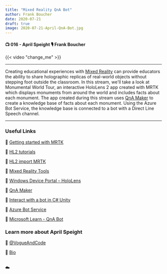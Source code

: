 ```yaml
---
title: "Mixed Reality QnA Bot"
author: Frank Boucher
date: 2020-07-21
draft: true
image: 2020-07-21-April-QnA-Bot.jpg
---
```


#### 📺 016 - April Speight 🎙️ Frank Boucher

<!--more-->

{{< video "change_me" >}}

---

Creating educational experiences with [Mixed Reality](https://microsoft.github.io/MixedRealityToolkit-Unity/Documentation/GettingStartedWithTheMRTK.html) can provide educators the ability to share holographic replicas of real-world objects without stepping foot outside the classroom. In this stream, we'll take a look at Monumental World Tour, an interactive HoloLens 2 app created with MRTK which displays monuments from around the world and includes facts about each monument. The app created during this stream uses [QnA Maker](https://www.qnamaker.ai/) to create a knowledge base of facts about each monument. Using the Azure Bot Service, the knowledge base is connected to a bot with a Direct Line Speech channel.

---

### Useful Links

🔗 [Getting started with MRTK](https://microsoft.github.io/MixedRealityToolkit-Unity/Documentation/GettingStartedWithTheMRTK.html)

🔗 [HL2 tutorials](https://aka.ms/hl2tutorials)

🔗 [HL2 import MRTK](https://aka.ms/hl2importmrtk)

🔗 [Mixed Reality Tools](https://aka.ms/mixedrealitytools)

🔗 [Windows Device Portal – HoloLens](https://aka.ms/windowsdeviceportal-hololen)

🔗 [QnA Maker](https://www.qnamaker.ai/?WT.mc_id=allaroundazure-blog-apspeigh)

🔗 [Interact with a bot in C# Unity](https://github.com/Azure-Samples/cognitive-services-speech-sdk/tree/master/samples/csharp/unity/VirtualAssistantPreview)

🔗 [Azure Bot Service](https://docs.microsoft.com/en-us/azure/bot-service/bot-service-channel-connect-directlinespeech?view=azure-bot-service-4.0)

🔗 [Microsoft Learn - QnA Bot](https://aka.ms/learnqnabot)


### Learn more about April Speight

🔗 [@VogueAndCode](https://twitter.com/vogueandcode)

🔗 [Bio](https://developer.microsoft.com/en-us/advocates/april-speight)

<br />
☁️
